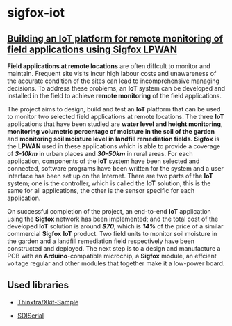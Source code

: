 # sigfox-iot

## [Building an IoT platform for remote monitoring of field applications using Sigfox LPWAN](https://github.com/aprilxindong12/sigfox-iot/blob/master/poster_A0.pdf)

**Field applications at remote locations** are often diffcult to monitor and maintain. Frequent site visits incur high labour costs and unawareness of the accurate condition of the sites can lead to incomprehensive managing decisions. To address these problems, an **IoT** system can be developed and installed in the field to achieve **remote monitoring** of the field applications.

The project aims to design, build and test an **IoT** platform that can be used to monitor two selected field applications at remote locations. The three **IoT** applications that have been studied are **water level and height monitoring**, **monitoring volumetric percentage of moisture in the soil of the garden** and **monitoring soil moisture level in landfill remediation fields**. **Sigfox** is the **LPWAN** used in these applications which is able to provide a coverage of ***3-10km*** in urban places and ***30-50km*** in rural areas. For each application, components of the **IoT** system have been selected and connected, software programs have been written for the system and a user interface has been set up on the Internet. There are two parts of the **IoT** system; one is the controller, which is called the **IoT** solution, this is the same for all applications, the other is the sensor specific for each application.

On successful completion of the project, an end-to-end **IoT** application using the **Sigfox** network has been implemented; and the total cost of the developed **IoT** solution is around ***$70***, which is ***14%*** of the price of a similar commercial **Sigfox** **IoT** product. Two field units to monitor soil moisture in the garden and a landfill remediation field respectively have been constructed and deployed. The next step is to a design and manufacture a PCB with an **Arduino**-compatible microchip, a **Sigfox** module, an effcient voltage regular and other modules that together make it a low-power board.

## Used libraries

* [Thinxtra/Xkit-Sample](https://github.com/Thinxtra/Xkit-Sample)

* [SDISerial](https://github.com/joranbeasley/SDISerial)
